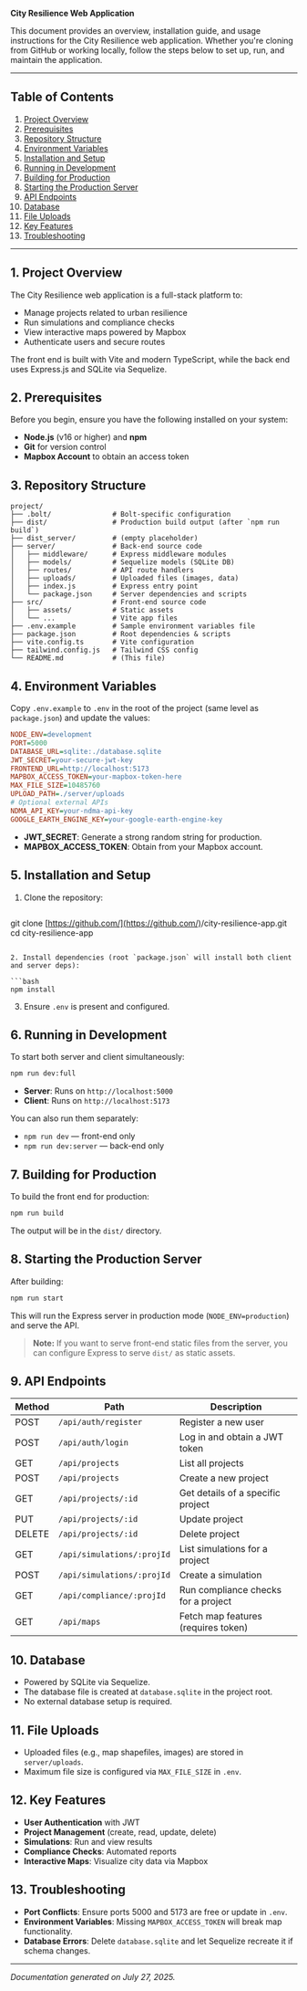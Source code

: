 **City Resilience Web Application**

This document provides an overview, installation guide, and usage instructions for the City Resilience web application. Whether you're cloning from GitHub or working locally, follow the steps below to set up, run, and maintain the application.

---

## Table of Contents

1. [Project Overview](#project-overview)
2. [Prerequisites](#prerequisites)
3. [Repository Structure](#repository-structure)
4. [Environment Variables](#environment-variables)
5. [Installation and Setup](#installation-and-setup)
6. [Running in Development](#running-in-development)
7. [Building for Production](#building-for-production)
8. [Starting the Production Server](#starting-the-production-server)
9. [API Endpoints](#api-endpoints)
10. [Database](#database)
11. [File Uploads](#file-uploads)
12. [Key Features](#key-features)
13. [Troubleshooting](#troubleshooting)

---

## 1. Project Overview

The City Resilience web application is a full-stack platform to:

* Manage projects related to urban resilience
* Run simulations and compliance checks
* View interactive maps powered by Mapbox
* Authenticate users and secure routes

The front end is built with Vite and modern TypeScript, while the back end uses Express.js and SQLite via Sequelize.

## 2. Prerequisites

Before you begin, ensure you have the following installed on your system:

* **Node.js** (v16 or higher) and **npm**
* **Git** for version control
* **Mapbox Account** to obtain an access token

## 3. Repository Structure

```text
project/
├── .bolt/               # Bolt-specific configuration
├── dist/                # Production build output (after `npm run build`)
├── dist_server/         # (empty placeholder)
├── server/              # Back-end source code
│   ├── middleware/      # Express middleware modules
│   ├── models/          # Sequelize models (SQLite DB)
│   ├── routes/          # API route handlers
│   ├── uploads/         # Uploaded files (images, data)
│   ├── index.js         # Express entry point
│   └── package.json     # Server dependencies and scripts
├── src/                 # Front-end source code
│   ├── assets/          # Static assets
│   └── ...              # Vite app files
├── .env.example         # Sample environment variables file
├── package.json         # Root dependencies & scripts
├── vite.config.ts       # Vite configuration
├── tailwind.config.js   # Tailwind CSS config
└── README.md            # (This file)
```

## 4. Environment Variables

Copy `.env.example` to `.env` in the root of the project (same level as `package.json`) and update the values:

```ini
NODE_ENV=development
PORT=5000
DATABASE_URL=sqlite:./database.sqlite
JWT_SECRET=your-secure-jwt-key
FRONTEND_URL=http://localhost:5173
MAPBOX_ACCESS_TOKEN=your-mapbox-token-here
MAX_FILE_SIZE=10485760
UPLOAD_PATH=./server/uploads
# Optional external APIs
NDMA_API_KEY=your-ndma-api-key
GOOGLE_EARTH_ENGINE_KEY=your-google-earth-engine-key
```

* **JWT\_SECRET**: Generate a strong random string for production.
* **MAPBOX\_ACCESS\_TOKEN**: Obtain from your Mapbox account.

## 5. Installation and Setup

1. Clone the repository:

   ```bash
   ```

git clone [https://github.com/](https://github.com/)<username>/city-resilience-app.git
cd city-resilience-app

````

2. Install dependencies (root `package.json` will install both client and server deps):

```bash
npm install
````

3. Ensure `.env` is present and configured.

## 6. Running in Development

To start both server and client simultaneously:

```bash
npm run dev:full
```

* **Server**: Runs on `http://localhost:5000`
* **Client**: Runs on `http://localhost:5173`

You can also run them separately:

* `npm run dev` — front-end only
* `npm run dev:server` — back-end only

## 7. Building for Production

To build the front end for production:

```bash
npm run build
```

The output will be in the `dist/` directory.

## 8. Starting the Production Server

After building:

```bash
npm run start
```

This will run the Express server in production mode (`NODE_ENV=production`) and serve the API.

> **Note:** If you want to serve front-end static files from the server, you can configure Express to serve `dist/` as static assets.

## 9. API Endpoints

| Method | Path                       | Description                         |
| ------ | -------------------------- | ----------------------------------- |
| POST   | `/api/auth/register`       | Register a new user                 |
| POST   | `/api/auth/login`          | Log in and obtain a JWT token       |
| GET    | `/api/projects`            | List all projects                   |
| POST   | `/api/projects`            | Create a new project                |
| GET    | `/api/projects/:id`        | Get details of a specific project   |
| PUT    | `/api/projects/:id`        | Update project                      |
| DELETE | `/api/projects/:id`        | Delete project                      |
| GET    | `/api/simulations/:projId` | List simulations for a project      |
| POST   | `/api/simulations/:projId` | Create a simulation                 |
| GET    | `/api/compliance/:projId`  | Run compliance checks for a project |
| GET    | `/api/maps`                | Fetch map features (requires token) |

## 10. Database

* Powered by SQLite via Sequelize.
* The database file is created at `database.sqlite` in the project root.
* No external database setup is required.

## 11. File Uploads

* Uploaded files (e.g., map shapefiles, images) are stored in `server/uploads`.
* Maximum file size is configured via `MAX_FILE_SIZE` in `.env`.

## 12. Key Features

* **User Authentication** with JWT
* **Project Management** (create, read, update, delete)
* **Simulations**: Run and view results
* **Compliance Checks**: Automated reports
* **Interactive Maps**: Visualize city data via Mapbox

## 13. Troubleshooting

* **Port Conflicts**: Ensure ports 5000 and 5173 are free or update in `.env`.
* **Environment Variables**: Missing `MAPBOX_ACCESS_TOKEN` will break map functionality.
* **Database Errors**: Delete `database.sqlite` and let Sequelize recreate it if schema changes.

---

*Documentation generated on July 27, 2025.*
